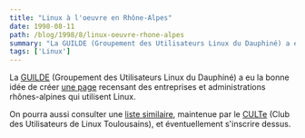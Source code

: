 ```yaml
---
title: "Linux à l'oeuvre en Rhône-Alpes"
date: 1998-08-11
path: /blog/1998/8/linux-oeuvre-rhone-alpes
summary: "La GUILDE (Groupement des Utilisateurs Linux du Dauphiné) a eu la bonne idée de créer une page recensant des entreprises et administrations rhônes-alpines qui utilisent Linux."
tags: ['Linux']
---
```


<P>
La <A HREF="http://www.guilde.asso.fr/">GUILDE</A> (Groupement
des Utilisateurs Linux du Dauphiné) a eu la bonne idée de créer <A HREF="http://www.guilde.asso.fr/guilde/exemples.html">une page</A>
recensant des entreprises et administrations rhônes-alpines qui utilisent
Linux.
</P>

<P>
On pourra aussi consulter une <A HREF="http://savage.iut-blagnac.fr/flap/recensement/liste_linux.sql">liste
similaire</A>, maintenue par le <A HREF="http://savage.iut-blagnac.fr/">CULTe</A> (Club des Utilisateurs
de Linux Toulousains), et éventuellement s'inscrire dessus.
</P>


